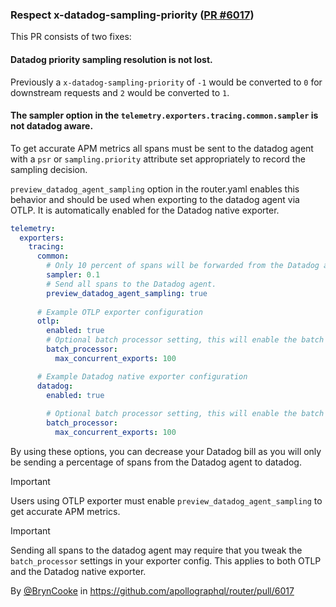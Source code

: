 ### Respect x-datadog-sampling-priority ([PR #6017](https://github.com/apollographql/router/pull/6017))

This PR consists of two fixes:
#### Datadog priority sampling resolution is not lost.

Previously a `x-datadog-sampling-priority` of `-1` would be converted to `0` for downstream requests and `2` would be converted to `1`.

#### The sampler option in the `telemetry.exporters.tracing.common.sampler` is not datadog aware.

To get accurate APM metrics all spans must be sent to the datadog agent with a `psr` or `sampling.priority` attribute set appropriately to record the sampling decision.

`preview_datadog_agent_sampling` option in the router.yaml enables this behavior and should be used when exporting to the datadog agent via OTLP. 
It is automatically enabled for the Datadog native exporter.

```yaml
telemetry:
  exporters:
    tracing:
      common:
        # Only 10 percent of spans will be forwarded from the Datadog agent to Datadog. Experiment to find a value that is good for you!
        sampler: 0.1
        # Send all spans to the Datadog agent. 
        preview_datadog_agent_sampling: true
      
      # Example OTLP exporter configuration
      otlp:
        enabled: true
        # Optional batch processor setting, this will enable the batch processor to send concurrent requests in a high load scenario.
        batch_processor:
          max_concurrent_exports: 100

      # Example Datadog native exporter configuration 
      datadog:
        enabled: true
        
        # Optional batch processor setting, this will enable the batch processor to send concurrent requests in a high load scenario.
        batch_processor:
          max_concurrent_exports: 100
```

By using these options, you can decrease your Datadog bill as you will only be sending a percentage of spans from the Datadog agent to datadog. 

> [!IMPORTANT]
> Users using OTLP exporter must enable `preview_datadog_agent_sampling` to get accurate APM metrics.

> [!IMPORTANT]
> Sending all spans to the datadog agent may require that you tweak the `batch_processor` settings in your exporter config. This applies to both OTLP and the Datadog native exporter.

By [@BrynCooke](https://github.com/BrynCooke) in https://github.com/apollographql/router/pull/6017
